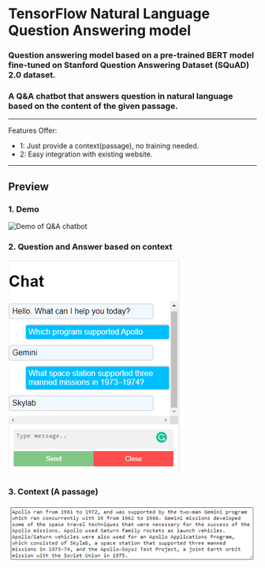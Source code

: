 # **TensorFlow Natural Language Question Answering model**

### Question answering model based on a pre-trained BERT model fine-tuned on Stanford Question Answering Dataset (SQuAD) 2.0 dataset.
### A Q&A chatbot that answers question in natural language based on the content of the given passage.

---
Features Offer:
* 1: Just provide a context(passage), no training needed.
* 2: Easy integration with existing website.

[//]: # (Image References)

[image1]: screenshot.png "Screenshot of question and answer"
[image2]: screenshot2.png "Screenshot of context"

---
## Preview

### 1. Demo
![Demo of Q&A chatbot](https://j.gifs.com/k8AKg5.gif)

### 2. Question and Answer based on context
![alt text][image1]

### 3. Context (A passage)
![alt text][image2]
